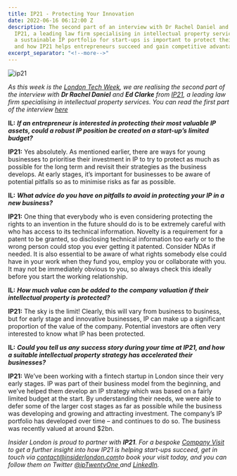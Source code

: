 ```yaml
---
title: IP21 - Protecting Your Innovation
date: 2022-06-16 06:12:00 Z
description: The second part of an interview with Dr Rachel Daniel and Ed Clarke from
  IP21, a leading law firm specialising in intellectual property services. Building
  a sustainable IP portfolio for start-ups is important to protect their innovation,
  and how IP21 helps entrepreneurs succeed and gain competitive advantage
excerpt_separator: "<!--more-->"
---
```


![ip21](/uploads/ip21.jpg)

*As this week is the [London Tech Week](https://londontechweek.com/), we are realising the second part of the interview with **Dr Rachel Daniel** and **Ed Clarke** from [IP21](https://ip21.com), a leading law firm specialising in intellectual property services. You can read the first part of the interview [here](https://www.insiderlondon.com/blog/introducing-ip21-protecting-your-innovation/)*

**IL:** ***If an entrepreneur is interested in protecting their most valuable IP assets, could a robust IP position be created on a start-up’s limited budget?***

**IP21:** Yes absolutely. As mentioned earlier, there are ways for young businesses to prioritise their investment in IP to try to protect as much as possible for the long term and revisit their strategies as the business develops. At early stages, it’s important for businesses to be aware of potential pitfalls so as to minimise risks as far as possible.

<!--more-->

**IL:** ***What advice do you have on pitfalls to avoid in protecting your IP in a new business?***

**IP21:** One thing that everybody who is even considering protecting the rights to an invention in the future should do is to be extremely careful with who has access to its technical information. Novelty is a requirement for a patent to be granted, so disclosing technical information too early or to the wrong person could stop you ever getting it patented. Consider NDAs if needed. It is also essential to be aware of what rights somebody else could have in your work when they fund you, employ you or collaborate with you. It may not be immediately obvious to you, so always check this ideally before you start the working relationship.

**IL:** ***How much value can be added to the company valuation if their intellectual property is protected?***

**IP21:** The sky is the limit! Clearly, this will vary from business to business, but for early stage and innovative businesses, IP can make up a significant proportion of the value of the company. Potential investors are often very interested to know what IP has been protected.

**IL:** ***Could you tell us any success story during your time at IP21, and how a suitable intellectual property strategy has accelerated their businesses?***

**IP21:** We’ve been working with a fintech startup in London since their very early stages. IP was part of their business model from the beginning, and we’ve helped them develop an IP strategy which was based on a fairly limited budget at the start. By understanding their needs, we were able to defer some of the larger cost stages as far as possible while the business was developing and growing and attracting investment. The company’s IP portfolio has developed over time – and continues to do so. The business was recently valued at around $2bn.

*Insider London is proud to partner with **IP21**. For a bespoke [Company Visit](https://www.insiderlondon.com/london/company-visits/) to get a further insight into how IP21 is helping start-ups succeed, get in touch via <a href="mailto:contact@insiderlondon.com">contact@insiderlondon.com</a>to book your visit today, and you can follow them on Twitter [@ipTwentyOne
](https://twitter.com/iptwentyone?lang=en) and [LinkedIn](https://www.linkedin.com/company/ip21-ltd/).*